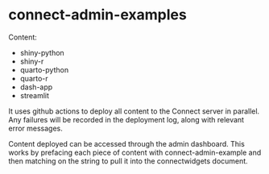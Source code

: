 # connect-admin-examples


Content: 

 - shiny-python 
 - shiny-r
 - quarto-python
 - quarto-r
 - dash-app
 - streamlit 
 
 
 It uses github actions to deploy all content to the Connect server in parallel. Any failures will be recorded in the deployment log, along with relevant error messages. 
 
 Content deployed can be accessed through the admin dashboard. This works by prefacing each piece of content with connect-admin-example and then matching on the string to pull it into the connectwidgets document. 
 

 